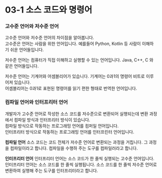 # 03-1 소스 코드와 명령어

### 고수준 언어와 저수준 언어
고수준 언어와 저수준 언어의 차이점을 알아봅니다.  
고수준은 언어는 사람을 위한 언어입니다. 예를들어 Python, Kotlin 등 사람이 이해하기 쉬운 언어들입니다.  

저수준 언어는 컴퓨터가 직접 이해하고 실행할 수 있는 언어입니다. Java, C++, C 와 같은 언어들입니다.

저수준 언어는 기계어와 어셈블리어가 있습니다.
기계어는 0과1의 명령어 비트로 이루어져 있습니다.  
어셈블리어는 0과1로 표현된 명령어를 읽기 편한 형태로 번역한 언어입니다.


### 컴파일 언어와 인터프리터 언어
개발자가 고수준 언어로 작성한 소스 코드를 저수준으로 변환되어 실행되는데 변환 과정에서 컴파일 방식과 인터프리터 방식이 있습니다.  
컴파일 방식으로 작동하는 프로그래밍 언어를 컴퍼일 언어입니다.  
인터프리터 방식으로 작동하는 프로그래밍 언어를 인터프린터 언어입니다.

**컴파일 언어**
소스 코드는 코드 전체가 저수준 언어로 변환되는 과정을 거칩니다. 그 과정을 컴파일이라고 합니다. 컴파일을 수행하 주는 도구를 컴파일러라고 합니다.

**인터프리터 언어**
인터프리터 언어는 소스 코드가 한 줄씩 실행되는 고수준 언어입니다. 
인터프리터 언어는 소스 코드를 한 줄씩 실행됩니다. 소스 코드를 한 줄씩 저수준 언어로 변환하여 실행해 주는 도구를 인터프리터라고 합니다.
